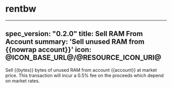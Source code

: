 <h1 class="contract">rentbw</h1>

---
spec_version: "0.2.0"
title: Sell RAM From Account
summary: 'Sell unused RAM from {{nowrap account}}'
icon: @ICON_BASE_URL@/@RESOURCE_ICON_URI@
---

Sell {{bytes}} bytes of unused RAM from account {{account}} at market price. This transaction will incur a 0.5% fee on the proceeds which depend on market rates.
